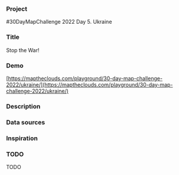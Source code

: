 ### Project

#30DayMapChallenge 2022 Day 5. Ukraine

### Title

Stop the War!

### Demo

[https://maptheclouds.com/playground/30-day-map-challenge-2022/ukraine/](https://maptheclouds.com/playground/30-day-map-challenge-2022/ukraine/)

### Description

### Data sources

### Inspiration

### TODO

TODO
